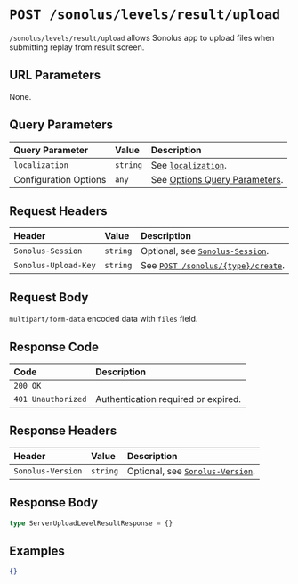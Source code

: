 # `POST /sonolus/levels/result/upload`

`/sonolus/levels/result/upload` allows Sonolus app to upload files when submitting replay from result screen.

## URL Parameters

None.

## Query Parameters

| Query Parameter       | Value    | Description                                                                   |
| :-------------------- | :------- | :---------------------------------------------------------------------------- |
| `localization`        | `string` | See [`localization`](../query-parameters/localization).                       |
| Configuration Options | `any`    | See [Options Query Parameters](../query-parameters/options-query-parameters). |

## Request Headers

| Header               | Value    | Description                                                      |
| :------------------- | :------- | :--------------------------------------------------------------- |
| `Sonolus-Session`    | `string` | Optional, see [`Sonolus-Session`](../headers/sonolus-session).   |
| `Sonolus-Upload-Key` | `string` | See [`POST /sonolus/{type}/create`](./post-sonolus-type-create). |

## Request Body

`multipart/form-data` encoded data with `files` field.

## Response Code

| Code               | Description                         |
| :----------------- | :---------------------------------- |
| `200 OK`           |                                     |
| `401 Unauthorized` | Authentication required or expired. |

## Response Headers

| Header            | Value    | Description                                                    |
| :---------------- | :------- | :------------------------------------------------------------- |
| `Sonolus-Version` | `string` | Optional, see [`Sonolus-Version`](../headers/sonolus-version). |

## Response Body

```ts
type ServerUploadLevelResultResponse = {}
```

## Examples

```json
{}
```
